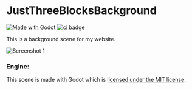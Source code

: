 # JustThreeBlocksBackground
[![Made with Godot](https://img.shields.io/badge/Made%20with-Godot-478CBF?style=flat&logo=godot%20engine&logoColor=white)](https://godotengine.org) [![ci badge](https://github.com/MarmadileManteater/JustThreeBlocksBackground/actions/workflows/godot-ci.yml/badge.svg)](https://github.com/MarmadileManteater/JustThreeBlocksBackground/actions/workflows/godot-ci.yml)

This is a background scene for my website.

![Screenshot 1](./screenshots/screenshot1.png)

### Engine:

This scene is made with Godot which is [licensed under the MIT license](https://godotengine.org/license/).
